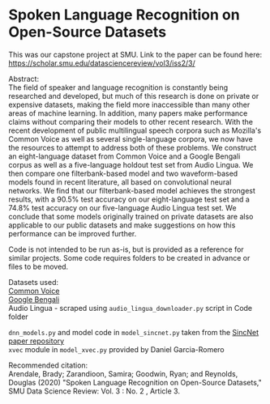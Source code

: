 # Spoken Language Recognition on Open-Source Datasets

This was our capstone project at SMU. Link to the paper can be found here: https://scholar.smu.edu/datasciencereview/vol3/iss2/3/

Abstract:  
The field of speaker and language recognition is constantly being researched and developed, but much of this research is done on private or expensive datasets, making the field more inaccessible than many other areas of machine learning. In addition, many papers make performance claims without comparing their models to other recent research. With the recent development of public multilingual speech corpora such as Mozilla's Common Voice as well as several single-language corpora, we now have the resources to attempt to address both of these problems. We construct an eight-language dataset from Common Voice and a Google Bengali corpus as well as a five-language holdout test set from Audio Lingua. We then compare one filterbank-based model and two waveform-based models found in recent literature, all based on convolutional neural networks. We find that our filterbank-based model achieves the strongest results, with a 90.5% test accuracy on our eight-language test set and a 74.8% test accuracy on our five-language Audio Lingua test set. We conclude that some models originally trained on private datasets are also applicable to our public datasets and make suggestions on how this performance can be improved further.

Code is not intended to be run as-is, but is provided as a reference for similar projects. Some code requires folders to be created in advance or files to be moved.

Datasets used:  
[Common Voice](https://voice.mozilla.org/en/datasets)  
[Google Bengali](http://www.openslr.org/53/)  
Audio Lingua - scraped using `audio_lingua_downloader.py` script in Code folder

`dnn_models.py` and model code in `model_sincnet.py` taken from the [SincNet paper repository](https://github.com/mravanelli/SincNet/)  
`xvec` module in `model_xvec.py` provided by Daniel Garcia-Romero

Recommended citation:  
Arendale, Brady; Zarandioon, Samira; Goodwin, Ryan; and Reynolds, Douglas (2020) "Spoken Language Recognition on Open-Source Datasets," SMU Data Science Review: Vol. 3 : No. 2 , Article 3.